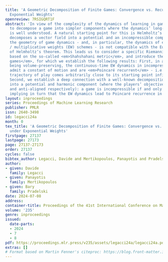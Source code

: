 ```yaml
---
title: 'A Geometric Decomposition of Finite Games: Convergence vs. Recurrence under
  Exponential Weights'
openreview: 7RSIGQRT1F
abstract: 'In view of the complexity of the dynamics of learning in games, we seek
  to decompose a game into simpler components where the dynamics’ long-run behavior
  is well understood. A natural starting point for this is Helmholtz’s theorem, which
  decomposes a vector field into a potential and an incompressible component. However,
  the geometry of game dynamics - and, in particular, the dynamics of exponential
  / multiplicative weights (EW) schemes - is not compatible with the Euclidean underpinnings
  of Helmholtz’s theorem. This leads us to consider a specific Riemannian framework
  based on the so-called <em>Shahshahani metric</em>, and introduce the class of <em>incompressible
  games</em>, for which we establish the following results: First, in addition to
  being volume-preserving, the continuous-time EW dynamics in incompressible games
  admit a constant of motion and are <em>Poincaré recurrent</em> - i.e., almost every
  trajectory of play comes arbitrarily close to its starting point infinitely often.
  Second, we establish a deep connection with a well-known decomposition of games
  into a potential and harmonic component (where the players’ objectives are aligned
  and anti-aligned respectively): a game is incompressible if and only if it is harmonic,
  implying in turn that the EW dynamics lead to Poincaré recurrence in harmonic games.'
layout: inproceedings
series: Proceedings of Machine Learning Research
publisher: PMLR
issn: 2640-3498
id: legacci24a
month: 0
tex_title: 'A Geometric Decomposition of Finite Games: Convergence vs. Recurrence
  under Exponential Weights'
firstpage: 27137
lastpage: 27173
page: 27137-27173
order: 27137
cycles: false
bibtex_author: Legacci, Davide and Mertikopoulos, Panayotis and Pradelski, Bary
author:
- given: Davide
  family: Legacci
- given: Panayotis
  family: Mertikopoulos
- given: Bary
  family: Pradelski
date: 2024-07-08
address:
container-title: Proceedings of the 41st International Conference on Machine Learning
volume: '235'
genre: inproceedings
issued:
  date-parts:
  - 2024
  - 7
  - 8
pdf: https://proceedings.mlr.press/v235/assets/legacci24a/legacci24a.pdf
extras: []
# Format based on Martin Fenner's citeproc: https://blog.front-matter.io/posts/citeproc-yaml-for-bibliographies/
---
```

